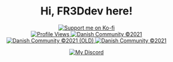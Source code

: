 <h1 align="center">Hi, FR3Ddev here!</h1>

<div align="center">
    <a href="https://ko-fi.com/J3J1FVEH0"> <img src="https://ko-fi.com/img/githubbutton_sm.svg" alt="Support me on Ko-fi"/> </a>
</div>

<div align="center">
    <a href="https://github.com/FR3Ddev"> <img src="https://komarev.com/ghpvc/?username=FR3Ddev&style=flat" alt="Profile Views"/> </a>
    <a href="[https://discord.gg/AWTU67ZK5e](https://discord.gg/AWTU67ZK5e)-985275830412382250"> <img src="https://badgen.net/discord/members/sapphiredevs-1044098950455627867" alt="Danish Community ©2021"/> </a>
    <a href="https://discord.gg/AWTU67ZK5e"> <img src="https://badgen.net/discord/members/rTT52gJC3J" alt="Danish Community ©2021 (OLD)"/> </a>
    <a href="[https://discord.gg/TKz7BMwEap](https://discord.gg/AWTU67ZK5e)"> <img src="https://badgen.net/discord/members/TKz7BMwEap" alt="Danish Community ©2021"/> </a>

[![My Discord](https://badge.FR3Ddev/api/?id=539873160183414785)](https://discord.com/users/539873160183414785)
</div>
